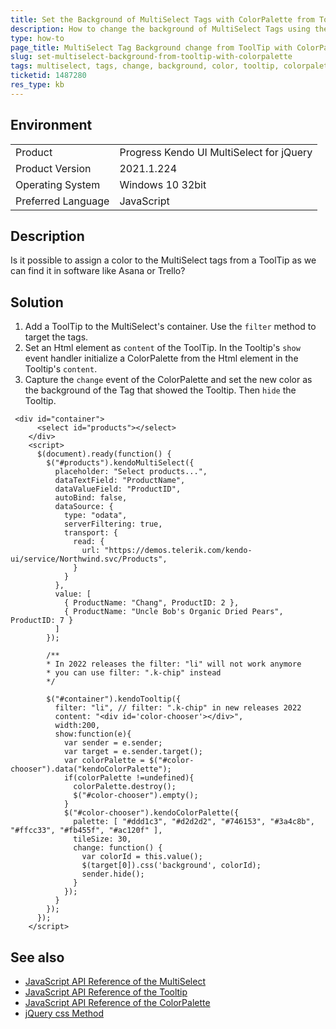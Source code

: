 ```yaml
---
title: Set the Background of MultiSelect Tags with ColorPalette from ToolTip
description: How to change the background of MultiSelect Tags using the ToolTip and ColorPalette Components
type: how-to
page_title: MultiSelect Tag Background change from ToolTip with ColorPalette 
slug: set-multiselect-background-from-tooltip-with-colorpalette
tags: multiselect, tags, change, background, color, tooltip, colorpalette
ticketid: 1487280
res_type: kb
---
```


## Environment

<table>
 <tr>
  <td>Product</td>
  <td>Progress Kendo UI MultiSelect for jQuery</td>
 </tr>
 <tr>
  <td>Product Version</td>
  <td>2021.1.224</td>
 </tr>
 <tr>
  <td>Operating System</td>
  <td>Windows 10 32bit</td>
 </tr>
 <tr>
  <td>Preferred Language</td>
  <td>JavaScript</td>
 </tr>
</table>

## Description
Is it possible to assign a color to the MultiSelect tags from a ToolTip as we can find it in software like Asana or Trello?

## Solution
1. Add a ToolTip to the MultiSelect's container. Use the `filter` method to target the tags. 
1. Set an Html element as `content` of the ToolTip. In the Tooltip's `show` event handler initialize a ColorPalette from the Html element in the Tooltip's `content`. 
1. Capture the `change` event of the ColorPalette and set the new color as the background of the Tag that showed the Tooltip. Then `hide` the Tooltip. 

```dojo
 <div id="container">
      <select id="products"></select>
    </div>
    <script>
      $(document).ready(function() {
        $("#products").kendoMultiSelect({
          placeholder: "Select products...",
          dataTextField: "ProductName",
          dataValueField: "ProductID",
          autoBind: false,
          dataSource: {
            type: "odata",
            serverFiltering: true,
            transport: {
              read: {
                url: "https://demos.telerik.com/kendo-ui/service/Northwind.svc/Products",
              }
            }
          },
          value: [
            { ProductName: "Chang", ProductID: 2 },
            { ProductName: "Uncle Bob's Organic Dried Pears", ProductID: 7 }
          ]
        });

        /**
        * In 2022 releases the filter: "li" will not work anymore
        * you can use filter: ".k-chip" instead
        */
        
        $("#container").kendoTooltip({
          filter: "li", // filter: ".k-chip" in new releases 2022
          content: "<div id='color-chooser'></div>",
          width:200,
          show:function(e){
            var sender = e.sender;
            var target = e.sender.target();
            var colorPalette = $("#color-chooser").data("kendoColorPalette");
            if(colorPalette !=undefined){
              colorPalette.destroy();
              $("#color-chooser").empty();
            }
            $("#color-chooser").kendoColorPalette({
              palette: [ "#ddd1c3", "#d2d2d2", "#746153", "#3a4c8b", "#ffcc33", "#fb455f", "#ac120f" ],
              tileSize: 30,
              change: function() {
                var colorId = this.value();
                $(target[0]).css('background', colorId);
                sender.hide();
              }
            });
          }
        });
      });
    </script>
```


## See also

* [JavaScript API Reference of the MultiSelect](api/javascript/ui/colorpalette)
* [JavaScript API Reference of the Tooltip](api/javascript/ui/tooltip)
* [JavaScript API Reference of the ColorPalette](api/javascript/ui/colorpalette)
* [jQuery css Method](https://www.w3schools.com/jquery/html_attr.asp)


